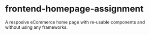 # frontend-homepage-assignment
A resposive eCommerce home page with re-usable components and without using any frameworks.
